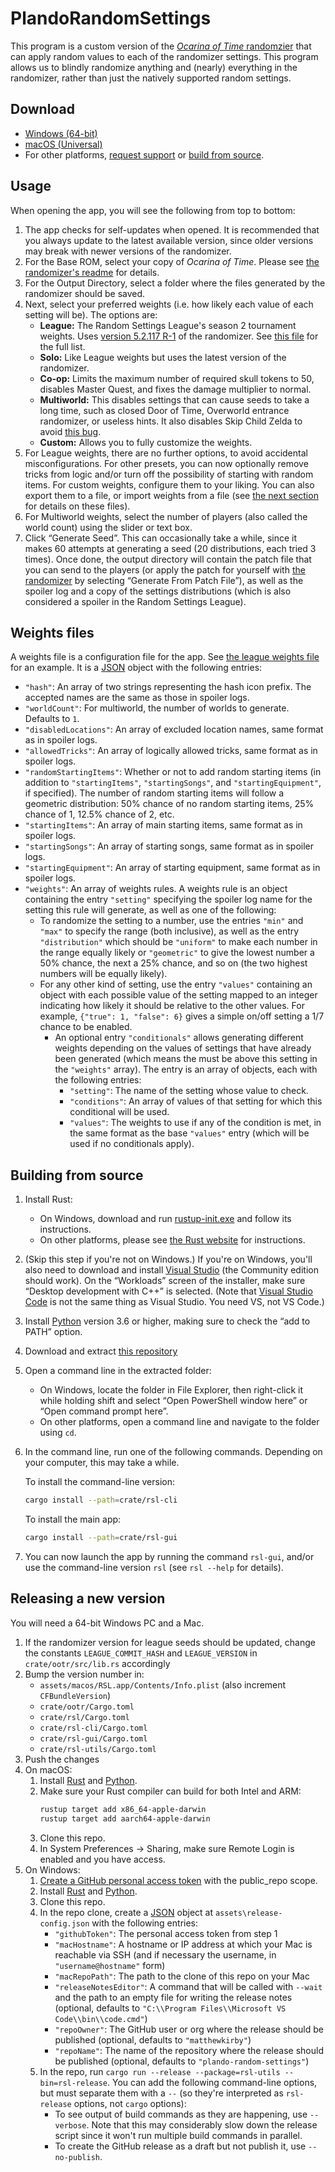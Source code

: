 # PlandoRandomSettings

This program is a custom version of the [*Ocarina of Time* randomzier](https://ootrandomizer.com/) that can apply random values to each of the randomizer settings.
This program allows us to blindly randomize anything and (nearly) everything in the randomizer, rather than just the natively supported random settings.

## Download

* [Windows (64-bit)](https://github.com/matthewkirby/plando-random-settings/releases/latest/download/rsl-win64.exe)
* [macOS (Universal)](https://github.com/matthewkirby/plando-random-settings/releases/latest/download/rsl-mac.dmg)
* For other platforms, [request support](https://github.com/matthewkirby/plando-random-settings/issues/new) or [build from source](#building-from-source).

## Usage

When opening the app, you will see the following from top to bottom:

1. The app checks for self-updates when opened. It is recommended that you always update to the latest available version, since older versions may break with newer versions of the randomizer.
2. For the Base ROM, select your copy of *Ocarina of Time*. Please see [the randomizer's readme](https://github.com/TestRunnerSRL/OoT-Randomizer#installation) for details.
3. For the Output Directory, select a folder where the files generated by the randomizer should be saved.
4. Next, select your preferred weights (i.e. how likely each value of each setting will be). The options are:
    * **League:** The Random Settings League's season 2 tournament weights. Uses [version 5.2.117 R-1](https://github.com/Roman971/OoT-Randomizer/tree/b670183e9aff520c20ac2ee65aa55e3740c5f4b4) of the randomizer. See [this file](https://github.com/matthewkirby/plando-random-settings/blob/master/assets/weights/rsl.json) for the full list.
    * **Solo:** Like League weights but uses the latest version of the randomizer.
    * **Co-op:** Limits the maximum number of required skull tokens to 50, disables Master Quest, and fixes the damage multiplier to normal.
    * **Multiworld:** This disables settings that can cause seeds to take a long time, such as closed Door of Time, Overworld entrance randomizer, or useless hints. It also disables Skip Child Zelda to avoid [this bug](https://github.com/TestRunnerSRL/OoT-Randomizer/issues/1210).
    * **Custom:** Allows you to fully customize the weights.
5. For League weights, there are no further options, to avoid accidental misconfigurations. For other presets, you can now optionally remove tricks from logic and/or turn off the possibility of starting with random items. For custom weights, configure them to your liking. You can also export them to a file, or import weights from a file (see [the next section](#weights-files) for details on these files).
6. For Multiworld weights, select the number of players (also called the world count) using the slider or text box.
7. Click “Generate Seed”. This can occasionally take a while, since it makes 60 attempts at generating a seed (20 distributions, each tried 3 times). Once done, the output directory will contain the patch file that you can send to the players (or apply the patch for yourself with [the randomizer](https://ootrandomizer.com/generator) by selecting “Generate From Patch File”), as well as the spoiler log and a copy of the settings distributions (which is also considered a spoiler in the Random Settings League).

## Weights files

A weights file is a configuration file for the app. See [the league weights file](https://github.com/matthewkirby/plando-random-settings/blob/master/assets/weights/rsl.json) for an example. It is a [JSON](https://json.org/) object with the following entries:

* `"hash"`: An array of two strings representing the hash icon prefix. The accepted names are the same as those in spoiler logs.
* `"worldCount"`: For multiworld, the number of worlds to generate. Defaults to `1`.
* `"disabledLocations"`: An array of excluded location names, same format as in spoiler logs.
* `"allowedTricks"`: An array of logically allowed tricks, same format as in spoiler logs.
* `"randomStartingItems"`: Whether or not to add random starting items (in addition to `"startingItems"`, `"startingSongs"`, and `"startingEquipment"`, if specified). The number of random starting items will follow a geometric distribution: 50% chance of no random starting items, 25% chance of 1, 12.5% chance of 2, etc.
* `"startingItems"`: An array of main starting items, same format as in spoiler logs.
* `"startingSongs"`: An array of starting songs, same format as in spoiler logs.
* `"startingEquipment"`: An array of starting equipment, same format as in spoiler logs.
* `"weights"`: An array of weights rules. A weights rule is an object containing the entry `"setting"` specifying the spoiler log name for the setting this rule will generate, as well as one of the following:
    * To randomize the setting to a number, use the entries `"min"` and `"max"` to specify the range (both inclusive), as well as the entry `"distribution"` which should be `"uniform"` to make each number in the range equally likely or `"geometric"` to give the lowest number a 50% chance, the next a 25% chance, and so on (the two highest numbers will be equally likely).
    * For any other kind of setting, use the entry `"values"` containing an object with each possible value of the setting mapped to an integer indicating how likely it should be relative to the other values. For example, `{"true": 1, "false": 6}` gives a simple on/off setting a 1/7 chance to be enabled.
        * An optional entry `"conditionals"` allows generating different weights depending on the values of settings that have already been generated (which means the must be above this setting in the `"weights"` array). The entry is an array of objects, each with the following entries:
            * `"setting"`: The name of the setting whose value to check.
            * `"conditions"`: An array of values of that setting for which this conditional will be used.
            * `"values"`: The weights to use if any of the condition is met, in the same format as the base `"values"` entry (which will be used if no conditionals apply).

## Building from source

1. Install Rust:
    * On Windows, download and run [rustup-init.exe](https://win.rustup.rs/) and follow its instructions.
    * On other platforms, please see [the Rust website](https://www.rust-lang.org/learn/get-started) for instructions.
2. (Skip this step if you're not on Windows.) If you're on Windows, you'll also need to download and install [Visual Studio](https://visualstudio.microsoft.com/vs/) (the Community edition should work). On the “Workloads” screen of the installer, make sure “Desktop development with C++” is selected. (Note that [Visual Studio Code](https://code.visualstudio.com/) is not the same thing as Visual Studio. You need VS, not VS Code.)
3. Install [Python](https://python.org/) version 3.6 or higher, making sure to check the “add to PATH” option.
4. Download and extract [this repository](https://github.com/matthewkirby/plando-random-settings/archive/master.zip)
5. Open a command line in the extracted folder:
    * On Windows, locate the folder in File Explorer, then right-click it while holding shift and select “Open PowerShell window here” or “Open command prompt here”.
    * On other platforms, open a command line and navigate to the folder using `cd`.
6. In the command line, run one of the following commands. Depending on your computer, this may take a while.

    To install the command-line version:

    ```sh
    cargo install --path=crate/rsl-cli
    ```

    To install the main app:

    ```sh
    cargo install --path=crate/rsl-gui
    ```
7. You can now launch the app by running the command `rsl-gui`, and/or use the command-line version `rsl` (see `rsl --help` for details).

## Releasing a new version

You will need a 64-bit Windows PC and a Mac.

1. If the randomizer version for league seeds should be updated, change the constants `LEAGUE_COMMIT_HASH` and `LEAGUE_VERSION` in `crate/ootr/src/lib.rs` accordingly
2. Bump the version number in:
    * `assets/macos/RSL.app/Contents/Info.plist` (also increment `CFBundleVersion`)
    * `crate/ootr/Cargo.toml`
    * `crate/rsl/Cargo.toml`
    * `crate/rsl-cli/Cargo.toml`
    * `crate/rsl-gui/Cargo.toml`
    * `crate/rsl-utils/Cargo.toml`
3. Push the changes
4. On macOS:
    1. Install [Rust](https://rust-lang.org/) and [Python](https://python.org/).
    2. Make sure your Rust compiler can build for both Intel and ARM:
        ```sh
        rustup target add x86_64-apple-darwin
        rustup target add aarch64-apple-darwin
        ```
    3. Clone this repo.
    4. In System Preferences → Sharing, make sure Remote Login is enabled and you have access.
5. On Windows:
    1. [Create a GitHub personal access token](https://github.com/settings/tokens/new) with the public_repo scope.
    1. Install [Rust](https://rust-lang.org/) and [Python](https://python.org/).
    2. Clone this repo.
    3. In the repo clone, create a [JSON](https://json.org/) object at `assets\release-config.json` with the following entries:
        * `"githubToken"`: The personal access token from step 1
        * `"macHostname"`: A hostname or IP address at which your Mac is reachable via SSH (and if necessary the username, in `"username@hostname"` form)
        * `"macRepoPath"`: The path to the clone of this repo on your Mac
        * `"releaseNotesEditor"`: A command that will be called with `--wait` and the path to an empty file for writing the release notes (optional, defaults to `"C:\\Program Files\\Microsoft VS Code\\bin\\code.cmd"`)
        * `"repoOwner"`: The GitHub user or org where the release should be published (optional, defaults to `"matthewkirby"`)
        * `"repoName"`: The name of the repository where the release should be published (optional, defaults to `"plando-random-settings"`)
    4. In the repo, run `cargo run --release --package=rsl-utils --bin=rsl-release`. You can add the following command-line options, but must separate them with a `--` (so they're interpreted as `rsl-release` options, not `cargo` options):
        * To see output of build commands as they are happening, use `--verbose`. Note that this may considerably slow down the release script since it won't run multiple build commands in parallel.
        * To create the GitHub release as a draft but not publish it, use `--no-publish`.
